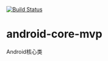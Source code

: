 [![Build Status](https://travis-ci.org/futuroline/android-core-mvp.svg?branch=master)](https://travis-ci.org/futuroline/android-core-mvp)
# android-core-mvp
Android核心类
